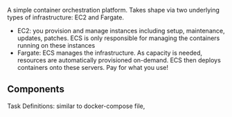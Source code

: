 A simple container orchestration platform. Takes shape via two underlying types of infrastructure: EC2 and Fargate.

- EC2: you provision and manage instances including setup, maintenance, updates, patches. ECS is only responsible for managing the containers running on these instances
- Fargate: ECS manages the infrastructure. As capacity is needed, resources are automatically provisioned on-demand. ECS then deploys containers onto these servers. Pay for what you use!

## Components

Task Definitions: similar to docker-compose file,

